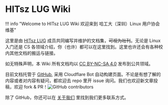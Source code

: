 # HITsz LUG Wiki

!!! info "Welcome to HITsz LUG Wiki 欢迎来到 哈工大（深圳）Linux 用户协会维基"

这里是由 [HITsz LUG](./about.md) 成员共同编写并维护的文档集，~~可视为社刊~~。无论是 Linux 入门还是 CS 各领域介绍，你（也许）都可以在这里找到。这里也许还会有各种校内其他文档的搬运与链接。

如无特殊声明，本 Wiki 所有文档均以 [CC BY-NC-SA 4.0](https://creativecommons.org/licenses/by-nc-sa/4.0/deed.zh) 发布到公共领域。

目前文档托管于 [GitHub](https://github.com/hitszlug/wiki), 采用 Cloudflare Bot 自动构建页面。不论是有想了解的内容或者对内容有疑问，都欢迎去 repo 里开 issue 询问。我们也欢迎新文章投稿，欢迎 fork & PR！![GitHub contributors](https://img.shields.io/github/contributors/hitszlug/wiki?logo=github&style=flat-square)

除了 GitHub，你还可以在 [关于我们](./about.md) 里找到我们更多联系方式。
